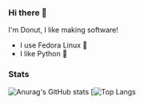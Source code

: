 ### Hi there 👋
I'm Donut, I like making software!
- I use Fedora Linux 🐧
- I like Python 🐍
### Stats
![Anurag's GitHub stats](https://github-readme-stats.vercel.app/api?username=donutdev&show_icons=true&theme=radical)
[![Top Langs](https://github-readme-stats.vercel.app/api/top-langs/?username=donutdev&show_icons=true&theme=radical)


<!--
**DonutDev/donutdev** is a ✨ _special_ ✨ repository because its `README.md` (this file) appears on your GitHub profile.


